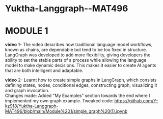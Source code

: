 # Yuktha-Langgraph--MAT496  
# MODULE 1  

**video** 1- The video describes how traditional language model workflows, known as chains, are dependable but tend to be too fixed in structure. LangGraph was developed to add more flexibility, giving developers the ability to set the stable parts of a process while allowing the language model to make dynamic decisions. This makes it easier to create AI agents that are both intelligent and adaptable.  

**video** 2- Learnt how to create simple graphs in LangGraph, which consists defining states, nodes, conditional edges, constructing graph, visualizing it and graph invocation.  
Changes made: Added "My Examples" section towards the end where I implemented my own graph example.
Tweaked code: https://github.com/Y-kz918/Yuktha-Langgraph-MAT496/blob/main/Module%201/simple_graph%20(1).ipynb

